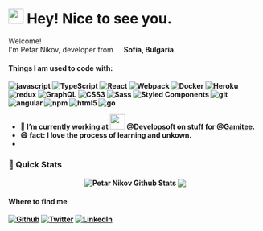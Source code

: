 <h1><img src="https://emojis.slackmojis.com/emojis/images/1531849430/4246/blob-sunglasses.gif?1531849430" width="30"/> Hey! Nice to see you.</h1>

<p>Welcome! </br> I'm Petar Nikov, developer from <img src="https://cdn-icons-png.flaticon.com/512/323/323357.png" width="13"/> <b>Sofia, Bulgaria. </p>
<h4>Things I am used to code with: </h4>
<p>
  <img alt="javascript" src="https://img.shields.io/badge/javascript-%23323330.svg?style=lat-square&logo=javascript&logoColor=%23F7DF1E)" />
  <img alt="TypeScript" src="https://img.shields.io/badge/-TypeScript-007ACC?style=flat-square&logo=typescript&logoColor=white" />
  <img alt="React" src="https://img.shields.io/badge/-React-45b8d8?style=flat-square&logo=react&logoColor=white" />
  <img alt="Webpack" src="https://img.shields.io/badge/-Webpack-8DD6F9?style=flat-square&logo=webpack&logoColor=white" /> 
  <img alt="Docker" src="https://img.shields.io/badge/-Docker-46a2f1?style=flat-square&logo=docker&logoColor=white" />
  <img alt="Heroku" src="https://img.shields.io/badge/-Heroku-430098?style=flat-square&logo=heroku&logoColor=white" />
  <img alt="redux" src="https://img.shields.io/badge/-Redux-764ABC?style=flat-square&logo=redux&logoColor=white" />
  <img alt="GraphQL" src="https://img.shields.io/badge/-GraphQL-E10098?style=flat-square&logo=graphql&logoColor=white" />
  <img alt="CSS3" src="https://img.shields.io/badge/css3-%231572B6.svg?style=flat-square&logo=css3&logoColor=white" />
  <img alt="Sass" src="https://img.shields.io/badge/-Sass-CC6699?style=flat-square&logo=sass&logoColor=white" />
  <img alt="Styled Components" src="https://img.shields.io/badge/-Styled_Components-db7092?style=flat-square&logo=styled-components&logoColor=white" />
  <img alt="git" src="https://img.shields.io/badge/-Git-F05032?style=flat-square&logo=git&logoColor=white" />
  <img alt="angular" src="https://img.shields.io/badge/-Angular-DD0031?style=flat-square&logo=angular&logoColor=white" />
  <img alt="npm" src="https://img.shields.io/badge/-NPM-CB3837?style=flat-square&logo=npm&logoColor=white" />
  <img alt="html5" src="https://img.shields.io/badge/-HTML5-E34F26?style=flat-square&logo=html5&logoColor=white" />
  <img alt="go" src="https://img.shields.io/badge/go-%2300ADD8.svg?style=flat-square&logo=go&logoColor=white" />
</p>

- 🔭 I’m currently working at <img src="https://media.giphy.com/media/WUlplcMpOCEmTGBtBW/giphy.gif" width="30">
 [@Developsoft](https://developsoft.com/) on stuff for [@Gamitee](https://gamitee.com/).
- 😄 fact: I love the process of learning and unkown.
- 

### 🚀 Quick Stats
<p align="center">
<img align="center" src="https://github-readme-stats.vercel.app/api?username=nexusstar&show_icons=true&line_height=21&theme=react" alt="Petar Nikov Github Stats" />
<img align="center" src="https://github-readme-stats.vercel.app/api/top-langs/?username=nexusstar&theme=react&line_height=27&layout=compact&langs_count=6&hide=c%2B%2B,c%23,html" />
</p>

<h4>Where to find me</h4>
<p><a href="https://github.com/nexusstar" target="_blank"><img alt="Github" src="https://img.shields.io/badge/GitHub-%2312100E.svg?&style=for-the-badge&logo=Github&logoColor=white" /></a> <a href="https://twitter.com/nexusstar" target="_blank"><img alt="Twitter" src="https://img.shields.io/badge/twitter-%231DA1F2.svg?&style=for-the-badge&logo=twitter&logoColor=white" /></a> <a href="https://www.linkedin.com/in/petarnikov" target="_blank"><img alt="LinkedIn" src="https://img.shields.io/badge/linkedin-%230077B5.svg?&style=for-the-badge&logo=linkedin&logoColor=white" /></a> 
</p>
